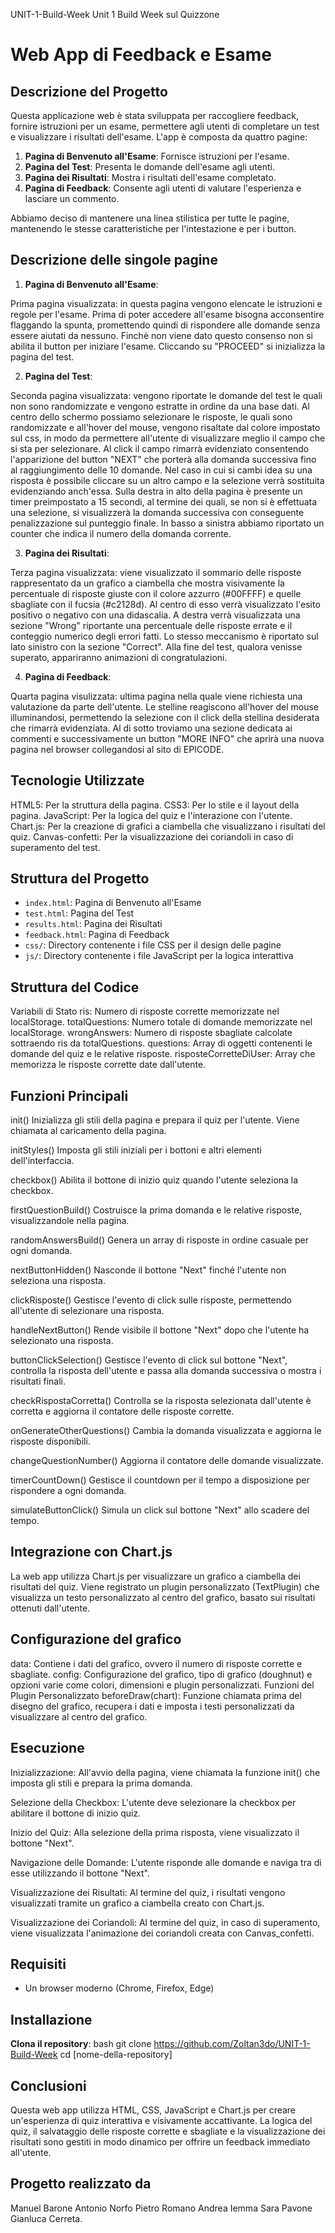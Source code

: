  UNIT-1-Build-Week
Unit 1 Build Week sul Quizzone
# Web App di Feedback e Esame

## Descrizione del Progetto

Questa applicazione web è stata sviluppata per raccogliere feedback, fornire istruzioni per un esame, permettere agli utenti di completare un test e visualizzare i risultati dell'esame. L'app è composta da quattro pagine:

1. **Pagina di Benvenuto all'Esame**: Fornisce istruzioni per l'esame.
2. **Pagina del Test**: Presenta le domande dell'esame agli utenti.
3. **Pagina dei Risultati**: Mostra i risultati dell'esame completato.
4. **Pagina di Feedback**: Consente agli utenti di valutare l'esperienza e lasciare un commento.

Abbiamo deciso di mantenere una linea stilistica per tutte le pagine, mantenendo le stesse caratteristiche per l'intestazione e per i button.


## Descrizione delle singole pagine

1. **Pagina di Benvenuto all'Esame**:

Prima pagina visualizzata: in questa pagina vengono elencate le istruzioni e regole per l'esame.
Prima di poter accedere all'esame bisogna acconsentire flaggando la spunta, promettendo quindi di rispondere alle domande senza essere aiutati da nessuno. Finchè non viene dato questo consenso non si abilita il button per iniziare l'esame. Cliccando su "PROCEED" si inizializza la pagina del test.

2. **Pagina del Test**:

Seconda pagina visualizzata: vengono riportate le domande del test le quali non sono randomizzate e vengono estratte in ordine da una base dati. Al centro dello schermo possiamo selezionare le risposte, le quali sono randomizzate e all'hover del mouse, vengono risaltate dal colore impostato sul css, in modo da permettere all'utente di visualizzare meglio il campo che si sta per selezionare. Al click il campo rimarrà evidenziato consentendo l'apparizione del button "NEXT" che porterà alla domanda successiva fino al raggiungimento delle 10 domande. Nel caso in cui si cambi idea su una risposta è possibile cliccare su un altro campo e la selezione verrà sostituita evidenziando anch'essa.
Sulla destra in alto della pagina è presente un timer preimpostato a 15 secondi, al termine dei quali, se non si è effettuata una selezione, si visualizzerà la domanda successiva con conseguente penalizzazione sul punteggio finale.
In basso a sinistra abbiamo riportato un counter che indica il numero della domanda corrente.

3. **Pagina dei Risultati**:

Terza pagina visualizzata: viene visualizzato il sommario delle risposte rappresentato da un grafico a ciambella che mostra visivamente la percentuale di risposte giuste con il colore azzurro (#00FFFF) e quelle sbagliate con il fucsia (#c2128d). Al centro di esso verrà visualizzato l'esito positivo o negativo con una didascalia. 
A destra verrà visualizzata una sezione "Wrong" riportante una percentuale delle risposte errate e il conteggio numerico degli errori fatti. Lo stesso meccanismo è riportato sul lato sinistro con la sezione "Correct".
Alla fine del test, qualora venisse superato, appariranno animazioni di congratulazioni.

4. **Pagina di Feedback**:

Quarta pagina visulizzata: ultima pagina nella quale viene richiesta una valutazione da parte dell'utente. Le stelline reagiscono all'hover del mouse illuminandosi, permettendo la selezione con il click della stellina desiderata che rimarrà evidenziata. Al di sotto troviamo una sezione dedicata ai commenti e successivamente un button "MORE INFO" che aprirà una nuova pagina nel browser collegandosi al sito di EPICODE.


## Tecnologie Utilizzate

HTML5: Per la struttura della pagina.
CSS3: Per lo stile e il layout della pagina.
JavaScript: Per la logica del quiz e l'interazione con l'utente.
Chart.js: Per la creazione di grafici a ciambella che visualizzano i risultati del quiz.
Canvas-confetti: Per la visualizzazione dei coriandoli in caso di superamento del test.


## Struttura del Progetto

- `index.html`: Pagina di Benvenuto all'Esame
- `test.html`: Pagina del Test
- `results.html`: Pagina dei Risultati
- `feedback.html`: Pagina di Feedback
- `css/`: Directory contenente i file CSS per il design delle pagine
- `js/`: Directory contenente i file JavaScript per la logica interattiva


## Struttura del Codice

Variabili di Stato
ris: Numero di risposte corrette memorizzate nel localStorage.
totalQuestions: Numero totale di domande memorizzate nel localStorage.
wrongAnswers: Numero di risposte sbagliate calcolate sottraendo ris da totalQuestions.
questions: Array di oggetti contenenti le domande del quiz e le relative risposte.
risposteCorretteDiUser: Array che memorizza le risposte corrette date dall'utente.


## Funzioni Principali
init()
Inizializza gli stili della pagina e prepara il quiz per l'utente. Viene chiamata al caricamento della pagina.

initStyles()
Imposta gli stili iniziali per i bottoni e altri elementi dell'interfaccia.

checkbox()
Abilita il bottone di inizio quiz quando l'utente seleziona la checkbox.

firstQuestionBuild()
Costruisce la prima domanda e le relative risposte, visualizzandole nella pagina.

randomAnswersBuild()
Genera un array di risposte in ordine casuale per ogni domanda.

nextButtonHidden()
Nasconde il bottone "Next" finché l'utente non seleziona una risposta.

clickRisposte()
Gestisce l'evento di click sulle risposte, permettendo all'utente di selezionare una risposta.

handleNextButton()
Rende visibile il bottone "Next" dopo che l'utente ha selezionato una risposta.

buttonClickSelection()
Gestisce l'evento di click sul bottone "Next", controlla la risposta dell'utente e passa alla domanda successiva o mostra i risultati finali.

checkRispostaCorretta()
Controlla se la risposta selezionata dall'utente è corretta e aggiorna il contatore delle risposte corrette.

onGenerateOtherQuestions()
Cambia la domanda visualizzata e aggiorna le risposte disponibili.

changeQuestionNumber()
Aggiorna il contatore delle domande visualizzate.

timerCountDown()
Gestisce il countdown per il tempo a disposizione per rispondere a ogni domanda.

simulateButtonClick()
Simula un click sul bottone "Next" allo scadere del tempo.


## Integrazione con Chart.js

La web app utilizza Chart.js per visualizzare un grafico a ciambella dei risultati del quiz. Viene registrato un plugin personalizzato (TextPlugin) che visualizza un testo personalizzato al centro del grafico, basato sui risultati ottenuti dall'utente.


## Configurazione del grafico

data: Contiene i dati del grafico, ovvero il numero di risposte corrette e sbagliate.
config: Configurazione del grafico, tipo di grafico (doughnut) e opzioni varie come colori, dimensioni e plugin personalizzati.
Funzioni del Plugin Personalizzato
beforeDraw(chart): Funzione chiamata prima del disegno del grafico, recupera i dati e imposta i testi personalizzati da visualizzare al centro del grafico.


## Esecuzione

Inizializzazione: All'avvio della pagina, viene chiamata la funzione init() che imposta gli stili e prepara la prima domanda.

Selezione della Checkbox: L'utente deve selezionare la checkbox per abilitare il bottone di inizio quiz.

Inizio del Quiz: Alla selezione della prima risposta, viene visualizzato il bottone "Next".

Navigazione delle Domande: L'utente risponde alle domande e naviga tra di esse utilizzando il bottone "Next".

Visualizzazione dei Risultati: Al termine del quiz, i risultati vengono visualizzati tramite un grafico a ciambella creato con Chart.js.

Visualizzazione dei Coriandoli: Al termine del quiz, in caso di superamento, viene visualizzata l'animazione dei coriandoli creata con Canvas_confetti.



## Requisiti
- Un browser moderno (Chrome, Firefox, Edge)


## Installazione

**Clona il repository**:
   bash
   git clone https://github.com/Zoltan3do/UNIT-1-Build-Week
   cd [nome-della-repository]

  
## Conclusioni

Questa web app utilizza HTML, CSS, JavaScript e Chart.js per creare un'esperienza di quiz interattiva e visivamente accattivante. La logica del quiz, il salvataggio delle risposte corrette e sbagliate e la visualizzazione dei risultati sono gestiti in modo dinamico per offrire un feedback immediato all'utente.


## Progetto realizzato da

Manuel Barone
Antonio Norfo
Pietro Romano
Andrea Iemma
Sara Pavone
Gianluca Cerreta.